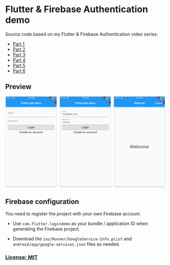 # Flutter & Firebase Authentication demo

Source code based on my Flutter & Firebase Authentication video series:

- [Part 1](https://youtu.be/u_Lyx8KJWpg)
- [Part 2](https://youtu.be/BNOUtPSN-kA)
- [Part 3](https://youtu.be/aaKef60iuy8)
- [Part 4](https://youtu.be/w_EyVk4qLL4)
- [Part 5](https://youtu.be/Pl1rKBnmDkU)
- [Part 6](https://youtu.be/GDrlQ0L4ogg)

## Preview

![](screenshots/flutter-login-demo.png)

## Firebase configuration

You need to register the project with your own Firebase account.

- Use `com.flutter.logindemo` as your bundle / application ID when generating the Firebase project.

- Download the `ios/Runner/GoogleService-Info.plist` and `android/app/google-services.json` files as needed.


### [License: MIT](LICENSE.md)